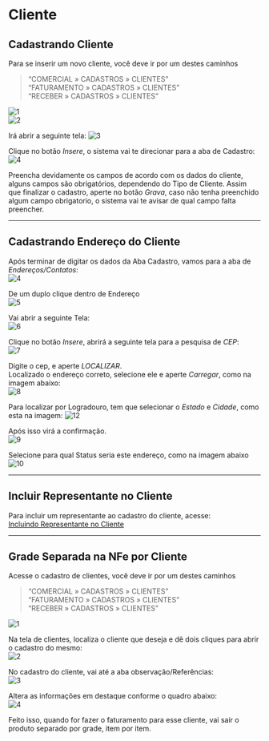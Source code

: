 # Cliente
## Cadastrando Cliente

Para se inserir um novo cliente, você deve ir por um destes caminhos 
> “COMERCIAL » CADASTROS » CLIENTES”  
> “FATURAMENTO » CADASTROS » CLIENTES”  
> “RECEBER » CADASTROS » CLIENTES”  


![1](/img/cadastro-cliente/1.png)  
![2](/img/cadastro-cliente/2.png)  

Irá abrir a seguinte tela:
![3](/img/cadastro-cliente/3.png)  

Clique no botão *Insere*, o sistema vai te direcionar para a aba de Cadastro:
![4](/img/cadastro-cliente/4.png)  

Preencha devidamente os campos de acordo com os dados do cliente, alguns campos são obrigatórios, dependendo do Tipo de Cliente. Assim que finalizar o cadastro, aperte no botão *Grava*, caso não tenha preenchido algum campo obrigatorio, o sistema vai te avisar de qual campo falta preencher.

---

## Cadastrando Endereço do Cliente

Após terminar de digitar os dados da Aba Cadastro, vamos para a aba de *Endereços/Contatos*:  
![4](/img/cadastro-cliente/5.png)  

De um duplo clique dentro de Endereço  
![5](/img/cadastro-cliente/6.png)  

Vai abrir a seguinte Tela:  
![6](/img/cadastro-cliente/7.png)  

Clique no botão *Insere*, abrirá a seguinte tela para a pesquisa de *CEP*:  
![7](/img/cadastro-cliente/8.png)  

Digite o cep, e aperte *LOCALIZAR*.  
Localizado o endereço correto, selecione ele e aperte *Carregar*, como na imagem abaixo:  
![8](/img/cadastro-cliente/9.png) 

Para localizar por Logradouro, tem que selecionar o *Estado* e *Cidade*, como esta na imagem: 
![12](/img/cadastro-cliente/12.png) 

Após isso virá a confirmação.  
![9](/img/cadastro-cliente/10.png) 

Selecione para qual Status seria este endereço, como na imagem abaixo  
![10](/img/cadastro-cliente/11.png)  

---
## Incluir Representante no Cliente  
Para incluir um representante ao cadastro do cliente, acesse:  
[Incluindo Representante no Cliente](/comum/cadastro-representante.md)  

---

## Grade Separada na NFe por Cliente

Acesse o cadastro de clientes, você deve ir por um destes caminhos 
> “COMERCIAL » CADASTROS » CLIENTES”  
> “FATURAMENTO » CADASTROS » CLIENTES”  
> “RECEBER » CADASTROS » CLIENTES”  

![1](/img/cadastro-cliente/confgrade/1.png)  

Na tela de clientes, localiza o cliente que deseja e dê dois cliques para abrir o cadastro do mesmo:  
![2](/img/cadastro-cliente/confgrade/2.png)  

No cadastro do cliente, vai até a aba observação/Referências:  
![3](/img/cadastro-cliente/confgrade/3.png)  

Altera as informações em destaque conforme o quadro abaixo:  
![4](/img/cadastro-cliente/confgrade/4.png)  

Feito isso, quando for fazer o faturamento para esse cliente, vai sair o produto separado por grade, item por item.
